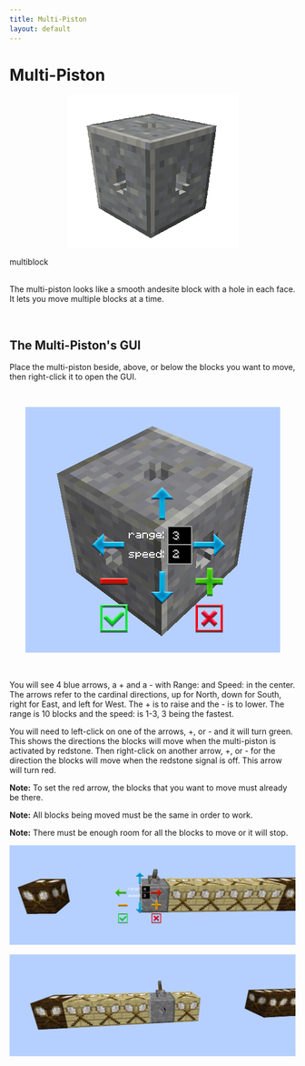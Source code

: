 ```yaml
---
title: Multi-Piston
layout: default
---
```

# Multi-Piston

<div class="infobox box text-center">
    <p style="text-align:center;"><img src="../../assets/images/items/multipiston.png" alt="Multi-Piston"></p>
    <recipe>multiblock</recipe>
</div>
<br>

The multi-piston looks like a smooth andesite block with a hole in each face. It lets you move multiple blocks at a time.

<br>

## The Multi-Piston's GUI

Place the multi-piston beside, above, or below the blocks you want to move, then right-click it to open the GUI. 

<br>
<p style="text-align:center;"><img src="../../assets/images/gui/multiblockgui.png" alt="Multi-Piston GUI"></p>
<br>

You will see 4 blue arrows, a + and a - with Range: and Speed: in the center. The arrows refer to the cardinal directions, up for North, down for South, right for East, and left for West. The + is to raise and the - is to lower.  The range is 10 blocks and the speed: is 1-3, 3 being the fastest. 

You will need to left-click on one of the arrows, +, or - and it will turn green. This shows the directions the blocks will move when the multi-piston is activated by redstone. Then right-click on another arrow, +, or - for the direction the blocks will move when the redstone signal is off. This arrow will turn red.

**Note:** To set the red arrow, the blocks that you want to move must already be there.

**Note:** All blocks being moved must be the same in order to work.

**Note:** There must be enough room for all the blocks to move or it will stop.


<p style="text-align:center;"><img src="../../assets/images/misc/multiblockroom.png" alt="Multi-Piston GUI"></p>


<p style="text-align:center;"><img src="../../assets/images/misc/multiblockblock.png" alt="Multi-Piston GUI"></p>
<br>
